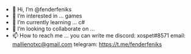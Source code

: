 - 👋 Hi, I’m @fenderfeniks
- 👀 I’m interested in ... games
- 🌱 I’m currently learning ... c#
- 💞️ I’m looking to collaborate on ...
- 📫 How to reach me ... you can write me discord: xospet#8571  email: mallienotxc@gmail.com  telegram: https://t.me/fenderfeniks


<!---
fenderfeniks/fenderfeniks is a ✨ special ✨ repository because its `README.md` (this file) appears on your GitHub profile.
You can click the Preview link to take a look at your changes.
--->
